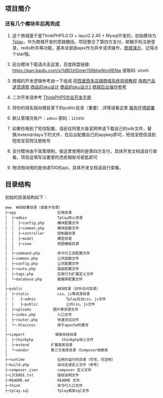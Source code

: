 ## 项目简介
### 还有几个模块年后再完成

1. 这个商城基于是ThinkPHP5.0.13 + layui2.2.45 + Mysql开发的，初始模块为[Tplay](http://tplay.pengyichen.cn/)，作为商城开发的思路概括。项目整合了第四方支付，邮箱手机注册登录，redis秒杀等功能，基本全部由ajax作为异步请求操作，[商城演示](https://www.leylgt.info)，记得点个star哦。

2. 前台模块下载请点击这里，百度网盘链接: https://pan.baidu.com/s/1dBOzlGmer159bhpNvx9ENw 提取码: xmnh

3. 商城的开发逻辑参考由一下组成
    [阿西里西多店铺商城系统视频教程](https://bbs.axlix.com/thread-214-1-1.html)
    [电商产品退货退款](http://www.woshipm.com/pd/835836.html)
    [商品的sku设计](https://yq.aliyun.com/articles/658078)
    [商品的sku设计2](https://www.ahoom.cn/994.html)
    [商城后台操作参考](http://www.macrozheng.com/admin/index.html#/oms/orderDetail?id=12)


4. 二次开发请参考 [ThinkPHP5完全开发手册](http://www.kancloud.cn/manual/thinkphp5)

5. 将你的域名指向根目录下的public目录（重要）,详情请看这里 [服务环境部署](#服务环境部署)

6. 默认管理员账户：`admin` 密码：`123456`

7. 如果你用到了短信配置，请前往阿里大鱼官网申请下载自己的sdk文件，替换/extend/dayu下的文件，在后台配置自己的appkey即可，短信宝短信请到短信宝官网注册账号

8. 支付模块由于政策限制，我这里使用的是第四方支付，具体开发文档请自行查看。项目这填写设置里的虎皮椒账号密匙即可

9. 物流物块用的是快递100的api，具体开发文档请自行查看。

## 目录结构

初始的目录结构如下：

~~~
www  WEB部署目录（或者子目录）
├─app           		应用目录
│  ├─admin              Tplay核心目录
│  │  ├─config.php      模块配置文件
│  │  ├─common.php      模块函数文件
│  │  ├─controller      控制器目录
│  │  ├─model           模型目录
│  │  ├─view            视图模板目录
│  │
│  ├─command.php        命令行工具配置文件
│  ├─common.php         公共函数文件
│  ├─config.php         公共配置文件
│  ├─route.php          路由配置文件
│  ├─tags.php           应用行为扩展定义文件
│  └─database.php       数据库配置文件
│
├─public                WEB目录（对外访问目录）
│  ├─static          	css、js等资源目录
│  │   ├─admin          	Tplay后台css、js文件
│  │   ├─public         	公共css、js文件
│  ├─uploads          图片等资源文件
│  ├─index.php          入口文件
│  ├─router.php         快速测试文件
│  └─.htaccess          用于apache的重写
│
├─simport              框架系统目录
│  ├─thinkphp             thinkphp核心文件
│  ├─extend          扩展类库目录
│  └─vendor          第三方类库目录（Composer依赖库
│
├─runtime               应用的运行时目录（可写，可定制）
├─build.php             自动生成定义文件（参考）
├─composer.json         composer 定义文件
├─LICENSE.txt           授权说明文件
├─README.md             README 文件
├─think                 命令行入口文件
├─tplay.sql             Tplay框架sql文件
~~~
